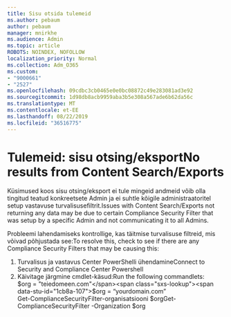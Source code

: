 ```yaml
---
title: Sisu otsida tulemeid
ms.author: pebaum
author: pebaum
manager: mnirkhe
ms.audience: Admin
ms.topic: article
ROBOTS: NOINDEX, NOFOLLOW
localization_priority: Normal
ms.collection: Adm_O365
ms.custom:
- "9000661"
- "2527"
ms.openlocfilehash: 09cdbc3cb0465e0e0bc08872c49e283081ad3e92
ms.sourcegitcommit: 1d98db8acb9959aba3b5e308a567ade6b62da56c
ms.translationtype: MT
ms.contentlocale: et-EE
ms.lasthandoff: 08/22/2019
ms.locfileid: "36516775"
---
```

# <a name="no-results-from-content-searchexports"></a><span data-ttu-id="1cb8a-102">Tulemeid: sisu otsing/eksport</span><span class="sxs-lookup"><span data-stu-id="1cb8a-102">No results from Content Search/Exports</span></span>

<span data-ttu-id="1cb8a-103">Küsimused koos sisu otsing/eksport ei tule mingeid andmeid võib olla tingitud teatud konkreetsete Admin ja ei suhtle kõigile administraatoritel setup vastavuse turvalisusefiltrit.</span><span class="sxs-lookup"><span data-stu-id="1cb8a-103">Issues with Content Search/Exports not returning any data may be due to certain Compliance Security Filter that was setup by a specific Admin and not communicating it to all Admins.</span></span>

<span data-ttu-id="1cb8a-104">Probleemi lahendamiseks kontrollige, kas täitmise turvalisuse filtreid, mis võivad põhjustada see:</span><span class="sxs-lookup"><span data-stu-id="1cb8a-104">To resolve this, check to see if there are any Compliance Security Filters that may be causing this:</span></span>
1. <span data-ttu-id="1cb8a-105">Turvalisus ja vastavus Center PowerShelli ühendamine</span><span class="sxs-lookup"><span data-stu-id="1cb8a-105">Connect to Security and Compliance Center Powershell</span></span>
2. <span data-ttu-id="1cb8a-106">Käivitage järgmine cmdlet-käsud:</span><span class="sxs-lookup"><span data-stu-id="1cb8a-106">Run the following commandlets:</span></span>
<br><span data-ttu-id="1cb8a-107">$org = "teiedomeen.com"</span><span class="sxs-lookup"><span data-stu-id="1cb8a-107">$org = “yourdomain.com”</span></span>
<br><span data-ttu-id="1cb8a-108">Get-ComplianceSecurityFilter-organisatsiooni $org</span><span class="sxs-lookup"><span data-stu-id="1cb8a-108">Get-ComplianceSecurityFilter -Organization $org</span></span>